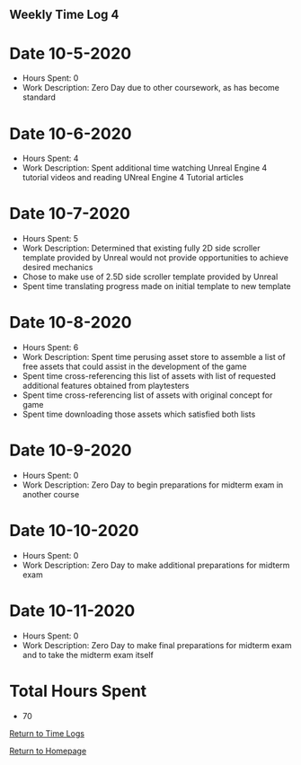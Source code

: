 ## Weekly Time Log 4


# Date 10-5-2020
- Hours Spent: 0
- Work Description: Zero Day due to other coursework, as has become standard

# Date 10-6-2020
- Hours Spent: 4
- Work Description: Spent additional time watching Unreal Engine 4 tutorial videos and reading UNreal Engine 4 Tutorial articles

# Date 10-7-2020
- Hours Spent: 5
- Work Description: Determined that existing fully 2D side scroller template provided by Unreal would not provide opportunities to achieve desired mechanics
- Chose to make use of 2.5D side scroller template provided by Unreal
- Spent time translating progress made on initial template to new template

# Date 10-8-2020
- Hours Spent: 6
- Work Description: Spent time perusing asset store to assemble a list of free assets that could assist in the development of the game
- Spent time cross-referencing this list of assets with list of requested additional features obtained from playtesters
- Spent time cross-referencing list of assets with original concept for game
- Spent time downloading those assets which satisfied both lists

# Date 10-9-2020
- Hours Spent: 0
- Work Description: Zero Day to begin preparations for midterm exam in another course

# Date 10-10-2020
- Hours Spent: 0
- Work Description: Zero Day to make additional preparations for midterm exam

# Date 10-11-2020
- Hours Spent: 0
- Work Description: Zero Day to make final preparations for midterm exam and to take the midterm exam itself

# Total Hours Spent
- 70

[Return to Time Logs](https://tkfromthe90s.github.io/TKfromthe90s.github.io-weekly-time-logs/)

[Return to Homepage](https://tkfromthe90s.github.io/)

```
